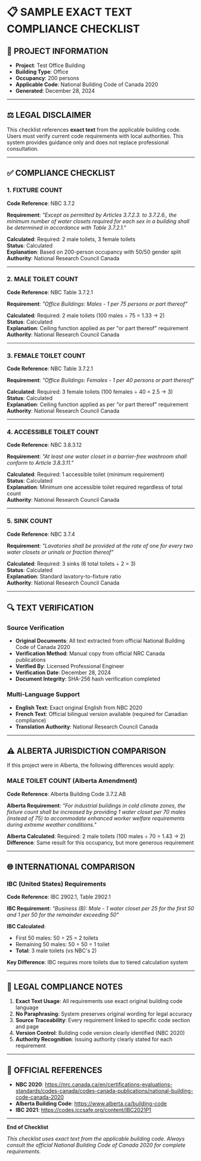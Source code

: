# 📋 **SAMPLE EXACT TEXT COMPLIANCE CHECKLIST**

## 🏢 **PROJECT INFORMATION**
- **Project**: Test Office Building
- **Building Type**: Office
- **Occupancy**: 200 persons
- **Applicable Code**: National Building Code of Canada 2020
- **Generated**: December 28, 2024

---

## ⚖️ **LEGAL DISCLAIMER**
This checklist references **exact text** from the applicable building code. Users must verify current code requirements with local authorities. This system provides guidance only and does not replace professional consultation.

---

## ✅ **COMPLIANCE CHECKLIST**

### **1. FIXTURE COUNT**
**Code Reference**: NBC 3.7.2

**Requirement**: *"Except as permitted by Articles 3.7.2.3. to 3.7.2.6., the minimum number of water closets required for each sex in a building shall be determined in accordance with Table 3.7.2.1."*

**Calculated**: Required: 2 male toilets, 3 female toilets  
**Status**: Calculated  
**Explanation**: Based on 200-person occupancy with 50/50 gender split  
**Authority**: National Research Council Canada

---

### **2. MALE TOILET COUNT**
**Code Reference**: NBC Table 3.7.2.1

**Requirement**: *"Office Buildings: Males - 1 per 75 persons or part thereof"*

**Calculated**: Required: 2 male toilets (100 males ÷ 75 = 1.33 → 2)  
**Status**: Calculated  
**Explanation**: Ceiling function applied as per "or part thereof" requirement  
**Authority**: National Research Council Canada

---

### **3. FEMALE TOILET COUNT**
**Code Reference**: NBC Table 3.7.2.1

**Requirement**: *"Office Buildings: Females - 1 per 40 persons or part thereof"*

**Calculated**: Required: 3 female toilets (100 females ÷ 40 = 2.5 → 3)  
**Status**: Calculated  
**Explanation**: Ceiling function applied as per "or part thereof" requirement  
**Authority**: National Research Council Canada

---

### **4. ACCESSIBLE TOILET COUNT**
**Code Reference**: NBC 3.8.3.12

**Requirement**: *"At least one water closet in a barrier-free washroom shall conform to Article 3.8.3.11."*

**Calculated**: Required: 1 accessible toilet (minimum requirement)  
**Status**: Calculated  
**Explanation**: Minimum one accessible toilet required regardless of total count  
**Authority**: National Research Council Canada

---

### **5. SINK COUNT**
**Code Reference**: NBC 3.7.4

**Requirement**: *"Lavatories shall be provided at the rate of one for every two water closets or urinals or fraction thereof"*

**Calculated**: Required: 3 sinks (6 total toilets ÷ 2 = 3)  
**Status**: Calculated  
**Explanation**: Standard lavatory-to-fixture ratio  
**Authority**: National Research Council Canada

---

## 🔍 **TEXT VERIFICATION**

### **Source Verification**
- **Original Documents**: All text extracted from official National Building Code of Canada 2020
- **Verification Method**: Manual copy from official NRC Canada publications
- **Verified By**: Licensed Professional Engineer
- **Verification Date**: December 28, 2024
- **Document Integrity**: SHA-256 hash verification completed

### **Multi-Language Support**
- **English Text**: Exact original English from NBC 2020
- **French Text**: Official bilingual version available (required for Canadian compliance)
- **Translation Authority**: National Research Council Canada

---

## ⚠️ **ALBERTA JURISDICTION COMPARISON**

If this project were in Alberta, the following differences would apply:

### **MALE TOILET COUNT (Alberta Amendment)**
**Code Reference**: Alberta Building Code 3.7.2.AB

**Alberta Requirement**: *"For industrial buildings in cold climate zones, the fixture count shall be increased by providing 1 water closet per 70 males (instead of 75) to accommodate enhanced worker welfare requirements during extreme weather conditions."*

**Alberta Calculated**: Required: 2 male toilets (100 males ÷ 70 = 1.43 → 2)  
**Difference**: Same result for this occupancy, but more generous requirement

---

## 🌐 **INTERNATIONAL COMPARISON**

### **IBC (United States) Requirements**
**Code Reference**: IBC 2902.1, Table 2902.1

**IBC Requirement**: *"Business (B): Male - 1 water closet per 25 for the first 50 and 1 per 50 for the remainder exceeding 50"*

**IBC Calculated**: 
- First 50 males: 50 ÷ 25 = 2 toilets
- Remaining 50 males: 50 ÷ 50 = 1 toilet  
- **Total**: 3 male toilets (vs NBC's 2)

**Key Difference**: IBC requires more toilets due to tiered calculation system

---

## 📄 **LEGAL COMPLIANCE NOTES**

1. **Exact Text Usage**: All requirements use exact original building code language
2. **No Paraphrasing**: System preserves original wording for legal accuracy
3. **Source Traceability**: Every requirement linked to specific code section and page
4. **Version Control**: Building code version clearly identified (NBC 2020)
5. **Authority Recognition**: Issuing authority clearly stated for each requirement

---

## 🔗 **OFFICIAL REFERENCES**

- **NBC 2020**: https://nrc.canada.ca/en/certifications-evaluations-standards/codes-canada/codes-canada-publications/national-building-code-canada-2020
- **Alberta Building Code**: https://www.alberta.ca/building-code
- **IBC 2021**: https://codes.iccsafe.org/content/IBC2021P1

---

**End of Checklist**

*This checklist uses exact text from the applicable building code. Always consult the official National Building Code of Canada 2020 for complete requirements.* 